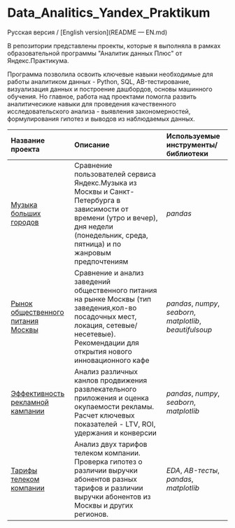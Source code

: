 # Data_Analitics_Yandex_Praktikum

Русская версия / [English version](README — EN.md)

В репозитории представлены проекты, которые я выполняла в рамках образовательной программы "Аналитик данных Плюс" от Яндекс.Практикума. 

Программа позволила освоить ключевые навыки необходимые для работы аналитиком данных - Python, SQL, AB-тестирование, визуализация данных и построение дашбордов, основы машинного обучения. Но главное, работа над проектами помогла развить аналитичесикие навыки для проведения качественного исследовательского анализа - выявления закономерностей, формулирования гипотез и выводов из наблюдаемых данных.


| Название проекта | Описание | Используемые инструменты/библиотеки | 
| :---------------------- | :---------------------- | :---------------------- |
|[Музыка больших городов](big_cities_music) | Сравнение пользователей сервиса Яндекс.Музыка из Москвы и Санкт-Петербурга в зависимости от времени (утро и вечер), дня недели (понедельник, среда, пятница) и по жанровым предпочтениям | *pandas* |
|[Рынок общественного питания Москвы](moscow_foodservice_industry) | Сравнение и анализ заведений общественного питания на рынке Москвы (тип заведения,кол-во посадочных мест, локация, сетевые/несетевые). Рекомендации для открытия нового инновационного кафе | *pandas*, *numpy*, *seaborn*, *matplotlib*, *beautifulsoup*|
| [Эффективность рекламной кампании](advertising_campaign_effectiveness) | Анализ различных канлов продвижения развлекательного приложения и оценка окупаемости рекламы. Расчет ключевых показателей - LTV, ROI, удержания и конверсии | *pandas*, *numpy*, *seaborn*, *matplotlib* |
|[Тарифы телеком компании](telecom_company_tariffs) | Анализ двух тарифов телеком компании. Проверка гипотез о различии выручки абонентов разных тарифов и различии выручки абонентов из Москвы и других регионов. | *EDA*, *AB-тесты*, *pandas*, *matplotlib* |
